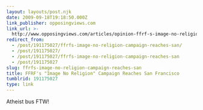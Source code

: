 ```yaml
---
layout: layouts/post.njk
date: 2009-09-18T19:18:50.000Z
link_publisher: opposingviews.com
link_url: >-
  http://www.opposingviews.com/articles/opinion-ffrf-s-image-no-religion-campaign-reaches-san-francisco-r-1253295631
redirect_from:
  - /post/191175027/ffrfs-image-no-religion-campaign-reaches-san/
  - /post/191175027/
  - /post/191175027/ffrfs-image-no-religion-campaign-reaches-san
  - /post/191175027
slug: ffrfs-image-no-religion-campaign-reaches-san
title: FFRF's "Image No Religion" Campaign Reaches San Francisco
tumblrid: 191175027
type: link
---
```

<p>Atheist bus FTW!</p>
